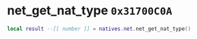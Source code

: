 # net_get_nat_type `0x31700C0A`

```lua
local result --[[ number ]] = natives.net.net_get_nat_type()
```